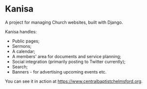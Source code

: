 Kanisa
======

A project for managing Church websites, built with Django.

Kanisa handles:

* Public pages;
* Sermons;
* A calendar;
* A members' area for documents and service planning;
* Social integration (primarily posting to Twitter currently);
* Search;
* Banners - for advertising upcoming events etc.

You can see it in action at https://www.centralbaptistchelmsford.org.
